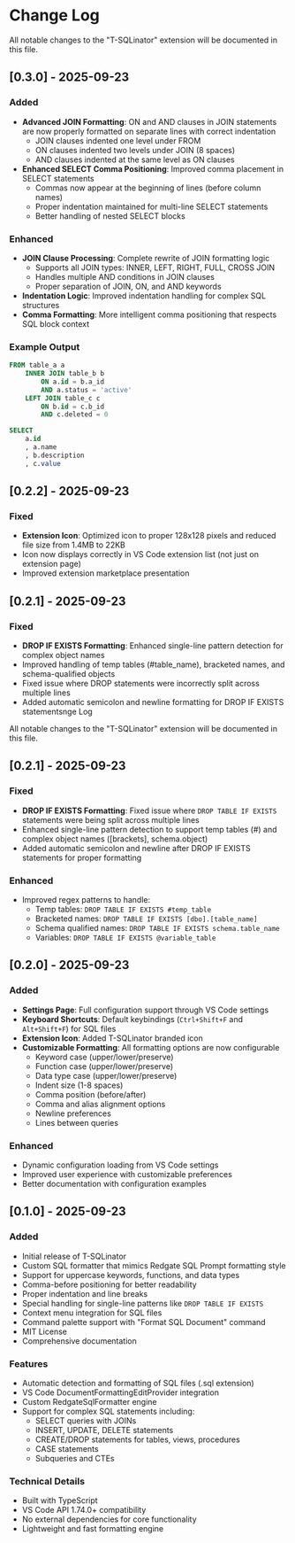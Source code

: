# Change Log

All notable changes to the "T-SQLinator" extension will be documented in this file.

## [0.3.0] - 2025-09-23

### Added
- **Advanced JOIN Formatting**: ON and AND clauses in JOIN statements are now properly formatted on separate lines with correct indentation
  - JOIN clauses indented one level under FROM
  - ON clauses indented two levels under JOIN (8 spaces)
  - AND clauses indented at the same level as ON clauses
- **Enhanced SELECT Comma Positioning**: Improved comma placement in SELECT statements
  - Commas now appear at the beginning of lines (before column names)
  - Proper indentation maintained for multi-line SELECT statements
  - Better handling of nested SELECT blocks

### Enhanced
- **JOIN Clause Processing**: Complete rewrite of JOIN formatting logic
  - Supports all JOIN types: INNER, LEFT, RIGHT, FULL, CROSS JOIN
  - Handles multiple AND conditions in JOIN clauses
  - Proper separation of JOIN, ON, and AND keywords
- **Indentation Logic**: Improved indentation handling for complex SQL structures
- **Comma Formatting**: More intelligent comma positioning that respects SQL block context

### Example Output
```sql
FROM table_a a
    INNER JOIN table_b b
        ON a.id = b.a_id
        AND a.status = 'active'
    LEFT JOIN table_c c
        ON b.id = c.b_id
        AND c.deleted = 0

SELECT
    a.id
    , a.name
    , b.description
    , c.value
```

## [0.2.2] - 2025-09-23

### Fixed
- **Extension Icon**: Optimized icon to proper 128x128 pixels and reduced file size from 1.4MB to 22KB
- Icon now displays correctly in VS Code extension list (not just on extension page)
- Improved extension marketplace presentation

## [0.2.1] - 2025-09-23

### Fixed
- **DROP IF EXISTS Formatting**: Enhanced single-line pattern detection for complex object names
- Improved handling of temp tables (#table_name), bracketed names, and schema-qualified objects
- Fixed issue where DROP statements were incorrectly split across multiple lines
- Added automatic semicolon and newline formatting for DROP IF EXISTS statementsnge Log

All notable changes to the "T-SQLinator" extension will be documented in this file.

## [0.2.1] - 2025-09-23

### Fixed
- **DROP IF EXISTS Formatting**: Fixed issue where `DROP TABLE IF EXISTS` statements were being split across multiple lines
- Enhanced single-line pattern detection to support temp tables (#) and complex object names ([brackets], schema.object)
- Added automatic semicolon and newline after DROP IF EXISTS statements for proper formatting

### Enhanced
- Improved regex patterns to handle:
  - Temp tables: `DROP TABLE IF EXISTS #temp_table`
  - Bracketed names: `DROP TABLE IF EXISTS [dbo].[table_name]`
  - Schema qualified names: `DROP TABLE IF EXISTS schema.table_name`
  - Variables: `DROP TABLE IF EXISTS @variable_table`

## [0.2.0] - 2025-09-23

### Added
- **Settings Page**: Full configuration support through VS Code settings
- **Keyboard Shortcuts**: Default keybindings (`Ctrl+Shift+F` and `Alt+Shift+F`) for SQL files
- **Extension Icon**: Added T-SQLinator branded icon
- **Customizable Formatting**: All formatting options are now configurable
  - Keyword case (upper/lower/preserve)
  - Function case (upper/lower/preserve)
  - Data type case (upper/lower/preserve)
  - Indent size (1-8 spaces)
  - Comma position (before/after)
  - Comma and alias alignment options
  - Newline preferences
  - Lines between queries

### Enhanced
- Dynamic configuration loading from VS Code settings
- Improved user experience with customizable preferences
- Better documentation with configuration examples

## [0.1.0] - 2025-09-23

### Added
- Initial release of T-SQLinator
- Custom SQL formatter that mimics Redgate SQL Prompt formatting style
- Support for uppercase keywords, functions, and data types
- Comma-before positioning for better readability
- Proper indentation and line breaks
- Special handling for single-line patterns like `DROP TABLE IF EXISTS`
- Context menu integration for SQL files
- Command palette support with "Format SQL Document" command
- MIT License
- Comprehensive documentation

### Features
- Automatic detection and formatting of SQL files (.sql extension)
- VS Code DocumentFormattingEditProvider integration
- Custom RedgateSqlFormatter engine
- Support for complex SQL statements including:
  - SELECT queries with JOINs
  - INSERT, UPDATE, DELETE statements
  - CREATE/DROP statements for tables, views, procedures
  - CASE statements
  - Subqueries and CTEs

### Technical Details
- Built with TypeScript
- VS Code API 1.74.0+ compatibility
- No external dependencies for core functionality
- Lightweight and fast formatting engine